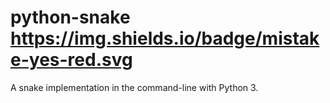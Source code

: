 # python-snake https://img.shields.io/badge/mistake-yes-red.svg

A snake implementation in the command-line with Python 3.
